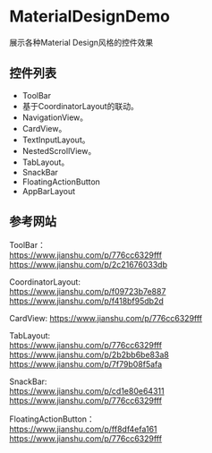 # MaterialDesignDemo
展示各种Material Design风格的控件效果

## 控件列表
- ToolBar
- 基于CoordinatorLayout的联动。
- NavigationView。
- CardView。
- TextInputLayout。
- NestedScrollView。
- TabLayout。
- SnackBar
- FloatingActionButton
- AppBarLayout

## 参考网站
ToolBar：  
https://www.jianshu.com/p/776cc6329fff  
https://www.jianshu.com/p/2c21676033db

CoordinatorLayout:  
https://www.jianshu.com/p/f09723b7e887  
https://www.jianshu.com/p/f418bf95db2d

CardView: 
https://www.jianshu.com/p/776cc6329fff 

TabLayout:  
https://www.jianshu.com/p/776cc6329fff  
https://www.jianshu.com/p/2b2bb6be83a8  
https://www.jianshu.com/p/7f79b08f5afa  

SnackBar:  
https://www.jianshu.com/p/cd1e80e64311  
https://www.jianshu.com/p/776cc6329fff  

FloatingActionButton：  
https://www.jianshu.com/p/ff8df4efa161  
https://www.jianshu.com/p/776cc6329fff